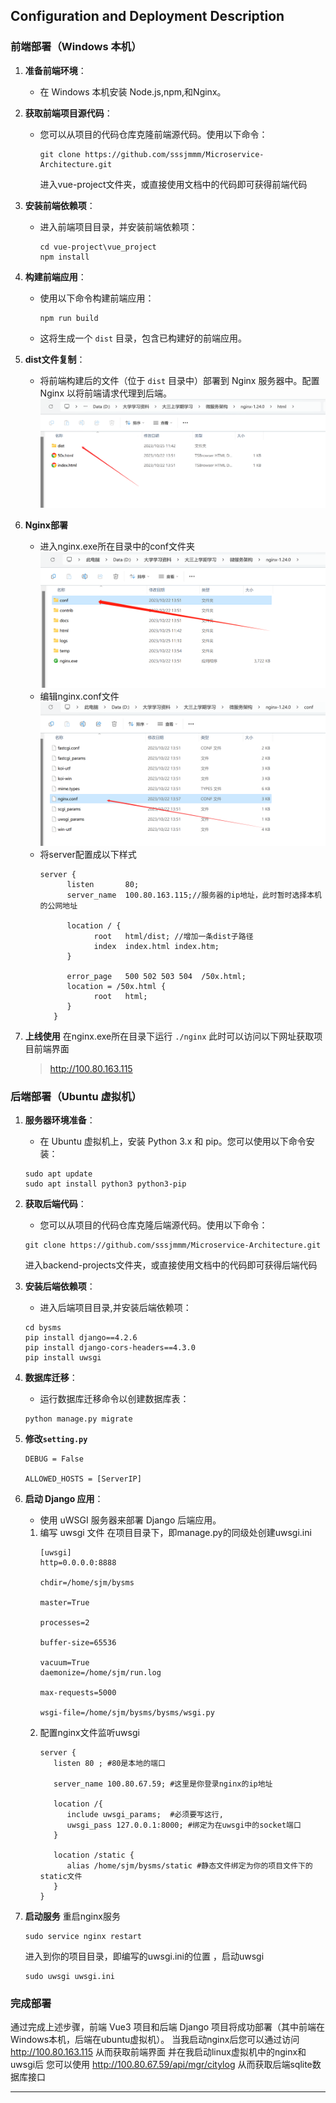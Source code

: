 ## Configuration and Deployment Description

### 前端部署（Windows 本机）

1. **准备前端环境**：
   - 在 Windows 本机安装 Node.js,npm,和Nginx。

2. **获取前端项目源代码**：
   - 您可以从项目的代码仓库克隆前端源代码。使用以下命令：
      ```
      git clone https://github.com/sssjmmm/Microservice-Architecture.git
      ```
      进入vue-project文件夹，或直接使用文档中的代码即可获得前端代码
3. **安装前端依赖项**：
   - 进入前端项目目录，并安装前端依赖项：
      ```
      cd vue-project\vue_project
      npm install
      ```

4. **构建前端应用**：
   - 使用以下命令构建前端应用：
      ```
      npm run build
      ```
   - 这将生成一个 `dist` 目录，包含已构建好的前端应用。

5. **dist文件复制**：
   - 将前端构建后的文件（位于 `dist` 目录中）部署到 Nginx 服务器中。配置 Nginx 以将前端请求代理到后端。
      ![](../doc/img/img23.png)
6. **Nginx部署**
   - 进入nginx.exe所在目录中的conf文件夹
      ![](../doc/img/img21.png)
   - 编辑nginx.conf文件
      ![](../doc/img/img22.png)
   - 将server配置成以下样式
      ```
      server {
            listen       80;
            server_name  100.80.163.115;//服务器的ip地址，此时暂时选择本机的公网地址

            location / {
                  root   html/dist; //增加一条dist子路径
                  index  index.html index.htm;
            }

            error_page   500 502 503 504  /50x.html;
            location = /50x.html {
                  root   html;
            }
         }
      ```
6. **上线使用**
   在nginx.exe所在目录下运行
   `./nginx`
   此时可以访问以下网址获取项目前端界面
   > http://100.80.163.115
    
### 后端部署（Ubuntu 虚拟机）

1. **服务器环境准备**：
   - 在 Ubuntu 虚拟机上，安装 Python 3.x 和 pip。您可以使用以下命令安装：
   ```
   sudo apt update
   sudo apt install python3 python3-pip
   ```

2. **获取后端代码**：
   - 您可以从项目的代码仓库克隆后端源代码。使用以下命令：
   ```
   git clone https://github.com/sssjmmm/Microservice-Architecture.git
   ```
   进入backend-projects文件夹，或直接使用文档中的代码即可获得后端代码
3. **安装后端依赖项**：
   - 进入后端项目目录,并安装后端依赖项：
   ```
   cd bysms
   pip install django==4.2.6
   pip install django-cors-headers==4.3.0
   pip install uwsgi
   ```

4. **数据库迁移**：
   - 运行数据库迁移命令以创建数据库表：
   ```
   python manage.py migrate
   ```

5. **修改`setting.py`**
   
   ```
   DEBUG = False

   ALLOWED_HOSTS = [ServerIP]
   ```

6. **启动 Django 应用**：
   - 使用 uWSGI 服务器来部署 Django 后端应用。
   1. 编写 uwsgi 文件
      在项目目录下，即manage.py的同级处创建uwsgi.ini
      ```
      [uwsgi]
      http=0.0.0.0:8888

      chdir=/home/sjm/bysms

      master=True

      processes=2

      buffer-size=65536

      vacuum=True
      daemonize=/home/sjm/run.log

      max-requests=5000

      wsgi-file=/home/sjm/bysms/bysms/wsgi.py
      ```
   2. 配置nginx文件监听uwsgi
      ```
      server {
         listen 80 ; #80是本地的端口
        
         server_name 100.80.67.59; #这里是你登录nginx的ip地址

         location /{
            include uwsgi_params;  #必须要写这行,
            uwsgi_pass 127.0.0.1:8000; #绑定为在uwsgi中的socket端口
         }

         location /static {
            alias /home/sjm/bysms/static #静态文件绑定为你的项目文件下的static文件
         }
      }
      ```
7. **启动服务**
   重启nginx服务
   ```
   sudo service nginx restart
   ```
   进入到你的项目目录，即编写的uwsgi.ini的位置 ，启动uwsgi
   ```
   sudo uwsgi uwsgi.ini
   ```
### 完成部署

通过完成上述步骤，前端 Vue3 项目和后端 Django 项目将成功部署（其中前端在Windows本机，后端在ubuntu虚拟机）。
当我启动nginx后您可以通过访问
http://100.80.163.115
从而获取前端界面
并在我启动linux虚拟机中的nginx和uwsgi后
您可以使用
http://100.80.67.59/api/mgr/citylog
从而获取后端sqlite数据库接口

---